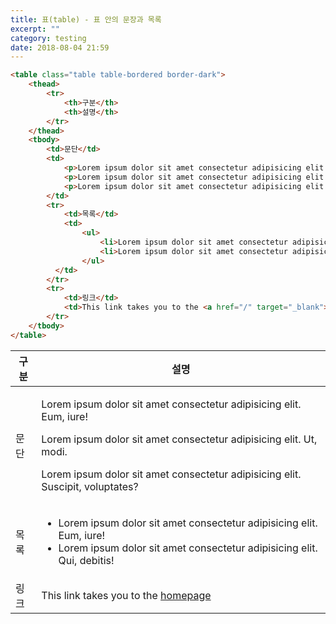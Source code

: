 ```yaml
---
title: 표(table) - 표 안의 문장과 목록
excerpt: ""
category: testing
date: 2018-08-04 21:59
---
```


```html
<table class="table table-bordered border-dark">
	<thead>
		<tr>
			<th>구분</th>
			<th>설명</th>
		</tr>
	</thead>
	<tbody>
		<td>문단</td>
		<td>
			<p>Lorem ipsum dolor sit amet consectetur adipisicing elit. Eum, iure!</p> 
			<p>Lorem ipsum dolor sit amet consectetur adipisicing elit. Ut, modi.</p>
			<p>Lorem ipsum dolor sit amet consectetur adipisicing elit. <span>Suscipit</span>, voluptates?</p>
		</td>
		<tr>
			<td>목록</td>
			<td>
				<ul>
					<li>Lorem ipsum dolor sit amet consectetur adipisicing elit. Eum, iure!</li>
					<li>Lorem ipsum dolor sit amet consectetur adipisicing elit. Qui, debitis!</li>
				</ul>
		  </td>
		</tr>
		<tr>
			<td>링크</td>
			<td>This link takes you to the <a href="/" target="_blank">homepage</a></td>
		</tr>
	</tbody>
</table>
```

<table class="table table-bordered border-dark">
	<thead>
		<tr>
			<th>구분</th>
			<th>설명</th>
		</tr>
	</thead>
	<tbody>
		<td>문단</td>
		<td>
			<p>Lorem ipsum dolor sit amet consectetur adipisicing elit. Eum, iure!</p> 
			<p>Lorem ipsum dolor sit amet consectetur adipisicing elit. Ut, modi.</p>
			<p>Lorem ipsum dolor sit amet consectetur adipisicing elit. <span>Suscipit</span>, voluptates?</p>
		</td>
		<tr>
			<td>목록</td>
			<td>
				<ul>
					<li>Lorem ipsum dolor sit amet consectetur adipisicing elit. Eum, iure!</li>
					<li>Lorem ipsum dolor sit amet consectetur adipisicing elit. Qui, debitis!</li>
				</ul>
		  </td>
		</tr>
		<tr>
			<td>링크</td>
			<td>This link takes you to the <a href="/" target="_blank">homepage</a></td>
		</tr>
	</tbody>
</table>
